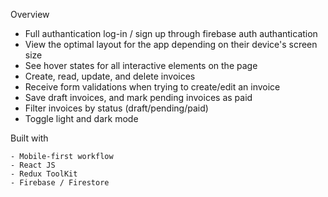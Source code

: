 Overview
   - Full authantication log-in / sign up through firebase auth authantication
   - View the optimal layout for the app depending on their device's screen size
   - See hover states for all interactive elements on the page
   - Create, read, update, and delete invoices
   - Receive form validations when trying to create/edit an invoice
   - Save draft invoices, and mark pending invoices as paid
   - Filter invoices by status (draft/pending/paid)
   - Toggle light and dark mode


   Built with

    - Mobile-first workflow
    - React JS 
    - Redux ToolKit
    - Firebase / Firestore


